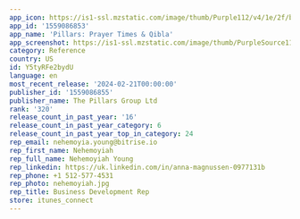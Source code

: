 ```yaml
---
app_icon: https://is1-ssl.mzstatic.com/image/thumb/Purple112/v4/1e/2f/be/1e2fbe8a-4c38-1191-940e-71a9327c2ed3/AppIcon-0-1x_U007emarketing-0-7-0-0-85-220-0.png/1024x1024bb.png
app_id: '1559086853'
app_name: 'Pillars: Prayer Times & Qibla'
app_screenshot: https://is1-ssl.mzstatic.com/image/thumb/PurpleSource116/v4/33/d1/dd/33d1ddd8-db52-bb83-e7bf-fbd99966ee7f/29cb2c08-4dde-4a81-b253-7d138286f2b2_1st_image_-_no_ads.png/1284x2778bb.png
category: Reference
country: US
id: Y5tyRFe2bydU
language: en
most_recent_release: '2024-02-21T00:00:00'
publisher_id: '1559086855'
publisher_name: The Pillars Group Ltd
rank: '320'
release_count_in_past_year: '16'
release_count_in_past_year_category: 6
release_count_in_past_year_top_in_category: 24
rep_email: nehemoyia.young@bitrise.io
rep_first_name: Nehemoyiah
rep_full_name: Nehemoyiah Young
rep_linkedin: https://uk.linkedin.com/in/anna-magnussen-0977131b
rep_phone: +1 512-577-4531
rep_photo: nehemoyiah.jpg
rep_title: Business Development Rep
store: itunes_connect
---
```

